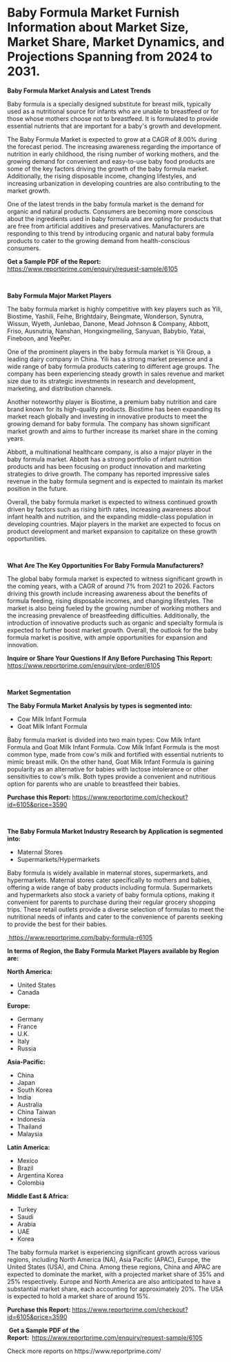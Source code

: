 <p><h1>Baby Formula Market Furnish Information about Market Size, Market Share, Market Dynamics, and Projections Spanning from 2024 to 2031.</h1></p><p><strong>Baby Formula Market Analysis and Latest Trends</strong></p>
<p><p>Baby formula is a specially designed substitute for breast milk, typically used as a nutritional source for infants who are unable to breastfeed or for those whose mothers choose not to breastfeed. It is formulated to provide essential nutrients that are important for a baby's growth and development.</p><p>The Baby Formula Market is expected to grow at a CAGR of 8.00% during the forecast period. The increasing awareness regarding the importance of nutrition in early childhood, the rising number of working mothers, and the growing demand for convenient and easy-to-use baby food products are some of the key factors driving the growth of the baby formula market. Additionally, the rising disposable income, changing lifestyles, and increasing urbanization in developing countries are also contributing to the market growth.</p><p>One of the latest trends in the baby formula market is the demand for organic and natural products. Consumers are becoming more conscious about the ingredients used in baby formula and are opting for products that are free from artificial additives and preservatives. Manufacturers are responding to this trend by introducing organic and natural baby formula products to cater to the growing demand from health-conscious consumers.</p></p>
<p><strong>Get a Sample PDF of the Report:&nbsp;</strong> <a href="https://www.reportprime.com/enquiry/request-sample/6105">https://www.reportprime.com/enquiry/request-sample/6105</a></p>
<p>&nbsp;</p>
<p><strong>Baby Formula Major Market Players</strong></p>
<p><p>The baby formula market is highly competitive with key players such as Yili, Biostime, Yashili, Feihe, Brightdairy, Beingmate, Wonderson, Synutra, Wissun, Wyeth, Junlebao, Danone, Mead Johnson & Company, Abbott, Friso, Ausnutria, Nanshan, Hongxingmeiling, Sanyuan, Babybio, Yatai, Fineboon, and YeePer.</p><p>One of the prominent players in the baby formula market is Yili Group, a leading dairy company in China. Yili has a strong market presence and a wide range of baby formula products catering to different age groups. The company has been experiencing steady growth in sales revenue and market size due to its strategic investments in research and development, marketing, and distribution channels.</p><p>Another noteworthy player is Biostime, a premium baby nutrition and care brand known for its high-quality products. Biostime has been expanding its market reach globally and investing in innovative products to meet the growing demand for baby formula. The company has shown significant market growth and aims to further increase its market share in the coming years.</p><p>Abbott, a multinational healthcare company, is also a major player in the baby formula market. Abbott has a strong portfolio of infant nutrition products and has been focusing on product innovation and marketing strategies to drive growth. The company has reported impressive sales revenue in the baby formula segment and is expected to maintain its market position in the future.</p><p>Overall, the baby formula market is expected to witness continued growth driven by factors such as rising birth rates, increasing awareness about infant health and nutrition, and the expanding middle-class population in developing countries. Major players in the market are expected to focus on product development and market expansion to capitalize on these growth opportunities.</p></p>
<p>&nbsp;</p>
<p><strong>What Are The Key Opportunities For Baby Formula Manufacturers?</strong></p>
<p><p>The global baby formula market is expected to witness significant growth in the coming years, with a CAGR of around 7% from 2021 to 2026. Factors driving this growth include increasing awareness about the benefits of formula feeding, rising disposable incomes, and changing lifestyles. The market is also being fueled by the growing number of working mothers and the increasing prevalence of breastfeeding difficulties. Additionally, the introduction of innovative products such as organic and specialty formula is expected to further boost market growth. Overall, the outlook for the baby formula market is positive, with ample opportunities for expansion and innovation.</p></p>
<p><strong>Inquire or Share Your Questions If Any Before Purchasing This Report:</strong> <a href="https://www.reportprime.com/enquiry/pre-order/6105">https://www.reportprime.com/enquiry/pre-order/6105</a></p>
<p>&nbsp;</p>
<p><strong>Market Segmentation</strong></p>
<p><strong>The Baby Formula Market Analysis by types is segmented into:</strong></p>
<p><ul><li>Cow Milk Infant Formula</li><li>Goat Milk Infant Formula</li></ul></p>
<p><p>Baby formula market is divided into two main types: Cow Milk Infant Formula and Goat Milk Infant Formula. Cow Milk Infant Formula is the most common type, made from cow's milk and fortified with essential nutrients to mimic breast milk. On the other hand, Goat Milk Infant Formula is gaining popularity as an alternative for babies with lactose intolerance or other sensitivities to cow's milk. Both types provide a convenient and nutritious option for parents who are unable to breastfeed their babies.</p></p>
<p><strong>Purchase this Report:&nbsp;</strong><a href="https://www.reportprime.com/checkout?id=6105&price=3590">https://www.reportprime.com/checkout?id=6105&price=3590</a></p>
<p>&nbsp;</p>
<p><strong>The Baby Formula Market Industry Research by Application is segmented into:</strong></p>
<p><ul><li>Maternal Stores</li><li>Supermarkets/Hypermarkets</li></ul></p>
<p><p>Baby formula is widely available in maternal stores, supermarkets, and hypermarkets. Maternal stores cater specifically to mothers and babies, offering a wide range of baby products including formula. Supermarkets and hypermarkets also stock a variety of baby formula options, making it convenient for parents to purchase during their regular grocery shopping trips. These retail outlets provide a diverse selection of formulas to meet the nutritional needs of infants and cater to the convenience of parents seeking to provide the best for their babies.</p></p>
<p><a href="https://www.reportprime.com/baby-formula-r6105">&nbsp;https://www.reportprime.com/baby-formula-r6105</a></p>
<p><strong>In terms of Region, the Baby Formula Market Players available by Region are:</strong></p>
<p>
    <p> <strong> North America: </strong>
        <ul>
            <li>United States</li>
            <li>Canada</li>
        </ul>
        </p> 
    <p> <strong> Europe: </strong>
        <ul>
            <li>Germany</li>
            <li>France</li>
            <li>U.K.</li>
            <li>Italy</li>
            <li>Russia</li>
        </ul>
        </p> 
    <p> <strong> Asia-Pacific: </strong>
        <ul>
            <li>China</li>
            <li>Japan</li>
            <li>South Korea</li>
            <li>India</li>
            <li>Australia</li>
            <li>China Taiwan</li>
            <li>Indonesia</li>
            <li>Thailand</li>
            <li>Malaysia</li>
        </ul>
        </p> 
    <p> <strong> Latin America: </strong>
        <ul>
            <li>Mexico</li>
            <li>Brazil</li>
            <li>Argentina Korea</li>
            <li>Colombia</li>
        </ul>
        </p> 
    <p> <strong> Middle East & Africa: </strong>
        <ul>
            <li>Turkey</li>
            <li>Saudi</li>
            <li>Arabia</li>
            <li>UAE</li>
            <li>Korea</li>
        </ul>
    </p>
    </p>
<p><p>The baby formula market is experiencing significant growth across various regions, including North America (NA), Asia Pacific (APAC), Europe, the United States (USA), and China. Among these regions, China and APAC are expected to dominate the market, with a projected market share of 35% and 25% respectively. Europe and North America are also anticipated to have a substantial market share, each accounting for approximately 20%. The USA is expected to hold a market share of around 15%.</p></p>
<p><strong>Purchase this Report: </strong><a href="https://www.reportprime.com/checkout?id=6105&price=3590">https://www.reportprime.com/checkout?id=6105&price=3590</a></p>
<p>&nbsp;<strong>Get a Sample PDF of the Report:&nbsp;&nbsp;</strong><a href="https://www.reportprime.com/enquiry/request-sample/6105">https://www.reportprime.com/enquiry/request-sample/6105</a></p>
<p><strong></strong></p>
<p>Check more reports on https://www.reportprime.com/</p>